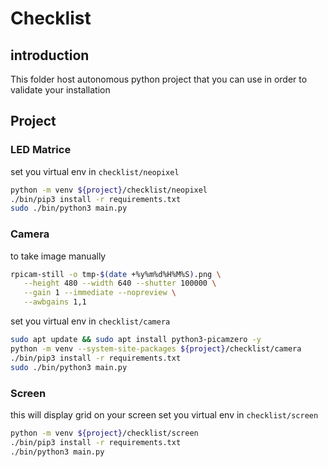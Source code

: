 # Checklist

## introduction

This folder host autonomous python project that you can use in order to validate your installation

## Project

### LED Matrice

set you virtual env in `checklist/neopixel`

```bash
python -m venv ${project}/checklist/neopixel
./bin/pip3 install -r requirements.txt
sudo ./bin/python3 main.py
```

### Camera

to take image manually

```bash
rpicam-still -o tmp-$(date +%y%m%d%H%M%S).png \
   --height 480 --width 640 --shutter 100000 \
   --gain 1 --immediate --nopreview \
   --awbgains 1,1
```

set you virtual env in `checklist/camera`

```bash
sudo apt update && sudo apt install python3-picamzero -y
python -m venv --system-site-packages ${project}/checklist/camera
./bin/pip3 install -r requirements.txt
sudo ./bin/python3 main.py
```

### Screen

this will display grid on your screen
set you virtual env in `checklist/screen`

```bash
python -m venv ${project}/checklist/screen
./bin/pip3 install -r requirements.txt
./bin/python3 main.py
```